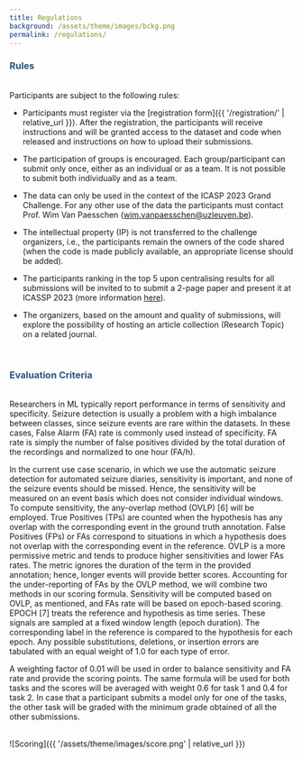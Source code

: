 ```yaml
---
title: Regulations
background: /assets/theme/images/bckg.png
permalink: /regulations/
---
```



### **<span style="color:#2B547E">Rules</span>**
\
Participants are subject to the following rules:

- Participants must register via the [registration form]({{ '/registration/' | relative_url }}). After the registration, the participants will receive instructions and will be granted access to the dataset and code when released and instructions on how to upload their submissions.

- The participation of groups is encouraged. Each group/participant can submit only once, either as an individual or as a team. It is not possible to submit both individually and as a team.

- The data can only be used in the context of the ICASP 2023 Grand Challenge. For any other use of the data the participants must contact Prof. Wim Van Paesschen (wim.vanpaesschen@uzleuven.be).

- The intellectual property (IP) is not transferred to the challenge organizers, i.e., the participants remain the owners of the code shared (when the code is made publicly available, an appropriate license should be added).

- The participants ranking in the top 5 upon centralising results for all submissions will be invited to to submit a 2-page paper and present it at ICASSP 2023 (more information [here](https://2023.ieeeicassp.org/call-for-sp-grand-challenges/)).

- The organizers, based on the amount and quality of submissions, will explore the possibility of hosting an article collection (Research Topic) on a related journal.

&nbsp;  

### **<span style="color:#2B547E">Evaluation Criteria</span>**
\
Researchers in ML typically report performance in terms of sensitivity and specificity. Seizure detection is usually a problem with a high imbalance between classes, since seizure events are rare within the datasets. In these cases, False Alarm (FA) rate is commonly used instead of specificity. FA rate is simply the number of false positives divided by the total duration of the recordings and normalized to one hour (FA/h).

In the current use case scenario, in which we use the automatic seizure detection for automated seizure diaries, sensitivity is important, and none of the seizure events should be missed. Hence, the sensitivity will be measured on an event basis which does not consider individual windows. To compute sensitivity, the any-overlap method (OVLP) [6] will be employed. True Positives (TPs) are counted when the hypothesis has any overlap with the corresponding event in the ground truth annotation. False Positives (FPs) or FAs correspond to situations in which a hypothesis does not overlap with the corresponding event in the reference. OVLP is a more permissive metric and tends to produce higher sensitivities and lower FAs rates. The metric ignores the duration of the term in the provided annotation; hence, longer events will provide better scores. Accounting for the under-reporting of FAs by the OVLP method, we will combine two methods in our scoring formula. Sensitivity will be computed based on OVLP, as mentioned, and FAs rate will be based on epoch-based scoring. EPOCH [7] treats the reference and hypothesis as time series. These signals are sampled at a fixed window length (epoch duration). The corresponding label in the reference is compared to the hypothesis for each epoch. Any possible substitutions, deletions, or insertion errors are tabulated with an equal weight of 1.0 for each type of error.

A weighting factor of 0.01 will be used in order to balance sensitivity and FA rate and provide the scoring points. The same formula will be used for both tasks and the scores will be averaged with weight 0.6 for task 1 and 0.4 for task 2. In case that a participant submits a model only for one of the tasks, the other task will be graded with the minimum grade obtained of all the other submissions.

\
![Scoring]({{ '/assets/theme/images/score.png' | relative_url }})